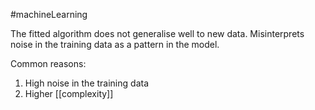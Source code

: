 #machineLearning 

The fitted algorithm does not generalise well to new data.
Misinterprets noise in the training data as a pattern in the model.

Common reasons:
1. High noise in the training data
2. Higher [[complexity]]